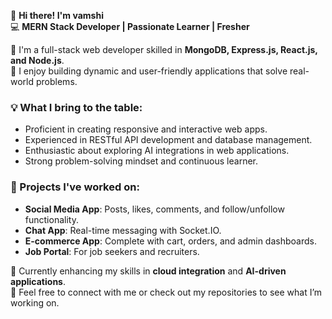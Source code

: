 
👋 **Hi there! I'm vamshi**  
💻 **MERN Stack Developer | Passionate Learner | Fresher**  

🚀 I'm a full-stack web developer skilled in **MongoDB, Express.js, React.js, and Node.js**.  
🎯 I enjoy building dynamic and user-friendly applications that solve real-world problems.  

### 💡 What I bring to the table:  
- Proficient in creating responsive and interactive web apps.  
- Experienced in RESTful API development and database management.  
- Enthusiastic about exploring AI integrations in web applications.  
- Strong problem-solving mindset and continuous learner.  

### 📂 Projects I've worked on:  
- **Social Media App**: Posts, likes, comments, and follow/unfollow functionality.  
- **Chat App**: Real-time messaging with Socket.IO.  
- **E-commerce App**: Complete with cart, orders, and admin dashboards.  
- **Job Portal**: For job seekers and recruiters.  

🌱 Currently enhancing my skills in **cloud integration** and **AI-driven applications**.  
📩 Feel free to connect with me or check out my repositories to see what I’m working on.  
